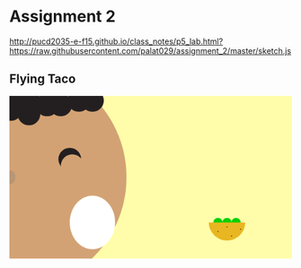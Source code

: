 # Assignment 2

http://pucd2035-e-f15.github.io/class_notes/p5_lab.html?https://raw.githubusercontent.com/palat029/assignment_2/master/sketch.js

## Flying Taco

![output.png](output_2.png)
